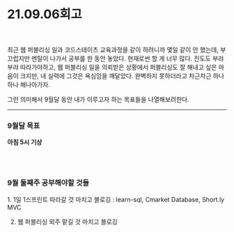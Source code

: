 <h1>21.09.06회고</h1>
<br></br>
최근 웹 퍼블리싱 일과 코드스테이츠 교육과정을 같이 하려니까 몇일 같이 안 했는데, 부끄럽지만 멘탈이 나가서
공부를 한 동안 놓았다. 현재로썬 할 게 너무 많다. 진도도 부랴부랴 따라가야하고, 웹 퍼블리싱 일을 의뢰받은 상황에서
퍼블리싱도 잘 해내고 싶은 마음이 크지만, 내 실력에 그것은 욕심임을 깨달았다. 완벽하지 못하더라고 차근차근 하나하나 해나아가자.

그런 의미해서 9월달 동안 내가 이루고자 하는 목표들을 나열해보려한다.

<hr></hr>
<h3>9월달 목표</h3>

<strong>아침 5시 기상</strong>

<br></br>
<h3>9월 둘째주 공부해야할 것들</h3>
1. 1일 1스프린트 따라갈 것 마치고 블로깅
: learn-sql, Cmarket Database, Short.ly MVC

2. 웹 퍼블리싱 외주 맡길 것 마치고 블로깅
